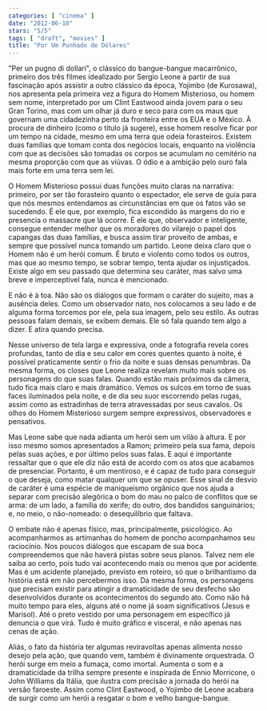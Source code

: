 ```yaml
---
categories: [ "cinema" ]
date: "2012-06-10"
stars: "5/5"
tags: [ "draft", "movies" ]
title: "Por Um Punhado de Dólares"
---
```

"Per un pugno di dollari", o clássico do bangue-bangue macarrônico, primeiro dos três filmes idealizado por Sergio Leone a partir de sua fascinação após assistir a outro clássico da época, Yojimbo (de Kurosawa), nos apresenta pela primeira vez a figura do Homem Misterioso, ou homem sem nome, interpretado por um Clint Eastwood ainda jovem para o seu Gran Torino, mas com um olhar já duro e seco para com os maus que governam uma cidadezinha perto da fronteira entre os EUA e o México. À procura de dinheiro (como o título já sugere), esse homem resolve ficar por um tempo na cidade, mesmo em uma terra que odeia forasteiros. Existem duas famílias que tomam conta dos negócios locais, enquanto na violência com que as decisões são tomadas os corpos se acumulam no cemitério na mesma proporção com que as viúvas. O ódio e a ambição pelo ouro fala mais forte em uma terra sem lei.

O Homem Misterioso possui duas funções muito claras na narrativa: primeiro, por ser tão forasteiro quanto o espectador, ele serve de guia para que nós mesmos entendamos as circunstâncias em que os fatos vão se sucedendo. É ele que, por exemplo, fica escondido às margens do rio e presencia o massacre que lá ocorre. É ele que, observador e inteligente, consegue entender melhor que os moradores do vilarejo o papel dos capangas das duas famílias, e busca assim tirar proveito de ambas, e sempre que possível nunca tomando um partido. Leone deixa claro que o Homem não é um herói comum. É bruto e violento como todos os outros, mas que ao mesmo tempo, se sobrar tempo, tenta ajudar os injustiçados. Existe algo em seu passado que determina seu caráter, mas salvo uma breve e imperceptível fala, nunca é mencionado.

E não é à toa. Não são os diálogos que formam o caráter do sujeito, mas a ausência deles. Como um observador nato, nos colocamos a seu lado e de alguma forma torcemos por ele, pela sua imagem, pelo seu estilo. As outras pessoas falam demais, se exibem demais. Ele só fala quando tem algo a dizer. E atira quando precisa.

Nesse universo de tela larga e expressiva, onde a fotografia revela cores profundas, tanto de dia e seu calor em cores quentes quanto à noite, é possível praticamente sentir o frio da noite e suas densas penumbras. Da mesma forma, os closes que Leone realiza revelam muito mais sobre os personagens do que suas falas. Quando estão mais próximos da câmera, tudo fica mais claro e mais dramático. Vemos os sulcos em torno de suas faces iluminados pela noite, e de dia seu suor escorrendo pelas rugas, assim como as estradinhas de terra atravessadas por seus cavalos. Os olhos do Homem Misterioso surgem sempre expressivos, observadores e pensativos.

Mas Leone sabe que nada adianta um herói sem um vilão à altura. E por isso mesmo somos apresentados a Ramon; primeiro pela sua fama, depois pelas suas ações, e por último pelos suas falas. E aqui é importante ressaltar que o que ele diz não está de acordo com os atos que acabamos de presenciar. Portanto, é um mentiroso, e é capaz de tudo para conseguir o que deseja, como matar qualquer um que se opuser. Esse sinal de desvio de caráter é uma espécie de maniqueísmo orgânico que nos ajuda a separar com precisão alegórica o bom do mau no palco de conflitos que se arma: de um lado, a família do xerife; do outro, dos bandidos sanguinários; e, no meio, o não-nomeado: o desequilíbrio que faltava.

O embate não é apenas físico, mas, principalmente, psicológico. Ao acompanharmos as artimanhas do homem de poncho acompanhamos seu raciocínio. Nos poucos diálogos que escapam de sua boca compreendemos que não haverá pistas sobre seus planos. Talvez nem ele saiba ao certo, pois tudo vai acontecendo mais ou menos que por acidente. Mas é um acidente planejado, previsto em roteiro, só que o brilhantismo da história está em não percebermos isso. Da mesma forma, os personagens que precisam existir para atingir a dramaticidade de seu desfecho são desenvolvidos durante os acontecimentos do segundo ato. Como não há muito tempo para eles, alguns até o nome já soam significativos (Jesus e Marisol). Até o preto vestido por uma personagem em específico já denuncia o que virá. Tudo é muito gráfico e visceral, e não apenas nas cenas de ação.

Aliás, o fato da história ter algumas reviravoltas apenas alimenta nosso desejo pela ação, que quando vem, também é divinamente orquestrada. O herói surge em meio a fumaça, como imortal. Aumenta o som e a dramaticidade da trilha sempre presente e inspirada de Ennio Morricone, o John Williams da Itália, que ilustra com precisão a jornada do herói na versão faroeste. Assim como Clint Eastwood, o Yojimbo de Leone acabara de surgir como um herói a resgatar o bom e velho bangue-bangue.

